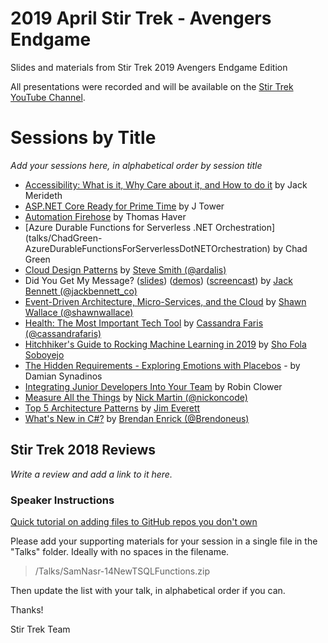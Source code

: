 # 2019 April Stir Trek - Avengers Endgame

Slides and materials from Stir Trek 2019 Avengers Endgame Edition

All presentations were recorded and will be available on the [Stir Trek YouTube Channel](https://youtube.com/c/stirtrek).

# Sessions by Title

*Add your sessions here, in alphabetical order by session title*

- [Accessibility: What is it, Why Care about it, and How to do it](talks/JackMerideth-Accessibility.pdf) by Jack Merideth
- [ASP.NET Core Ready for Prime Time](talks/JTower-AspNetCorePrimetime.zip) by J Tower
- [Automation Firehose](talks/ThomasHaver-AutomationFirehose.pdf) by Thomas Haver
- [Azure Durable Functions for Serverless .NET Orchestration] (talks/ChadGreen-AzureDurableFunctionsForServerlessDotNETOrchestration) by Chad Green
- [Cloud Design Patterns](talks/SteveSmith-CloudDesignPatterns.pdf) by [Steve Smith (@ardalis)](https://twitter.com/ardalis)
- Did You Get My Message? ([slides](talks/jack-bennett-did-you-get-my-message-stirtrek-2019-04-26.pdf)) ([demos](talks/jack_bennett_did_you_get_my_message_20190426.zip)) ([screencast](https://youtu.be/LlF9x1MGbSw)) by [Jack Bennett (@jackbennett_co)](https://twitter.com/jackbennett_co)
- [Event-Driven Architecture, Micro-Services, and the Cloud](talks/ShawnWallace-EventDrivenArchitecture.pdf) by [Shawn Wallace (@shawnwallace)](https://twitter.com/shawnwallace)
- [Health: The Most Important Tech Tool](talks/CassandraFaris-HealthTheMostImportantTechTool.md) by [Cassandra Faris (@cassandrafaris)](https://twitter.com/cassandrafaris)
- [Hitchhiker's Guide to Rocking Machine Learning in 2019](talks/hitchikers-guide-to-machine-learning.pdf) by [Sho Fola Soboyejo](https://www.linkedin.com/in/shofola/)
- [The Hidden Requirements - Exploring Emotions with Placebos](talks/DamianSynadinos-TheHiddenRequirements.pdf) - by Damian Synadinos
- [Integrating Junior Developers Into Your Team](talks/RobinClower-IntegratingJuniorDevelopersIntoYourTeam.pdf) by Robin Clower
- [Measure All the Things](talks/NickMartin-MeasureAllTheThings.zip) by [Nick Martin (@nickoncode)](https://twitter.com/nickoncode)
- [Top 5 Architecture Patterns](talks/JimEverett-5ArchitecturePatterns.pdf) by [Jim Everett](https://twitter.com/CognitiveBurden)
- [What's New in C#?](talks/BrendanEnrick-NewInCSharp-Slides.pdf) by [Brendan Enrick (@Brendoneus)](https://twitter.com/brendoneus)

## Stir Trek 2018 Reviews

*Write a review and add a link to it here.*

### Speaker Instructions

[Quick tutorial on adding files to GitHub repos you don't own](https://ardalis.com/how-to-add-files-to-a-github-repo-you-dont-own)

Please add your supporting materials for your session in a single file in the "Talks" folder. Ideally with no spaces in the filename.

> /Talks/SamNasr-14NewTSQLFunctions.zip

Then update the list with your talk, in alphabetical order if you can.

Thanks!

Stir Trek Team
